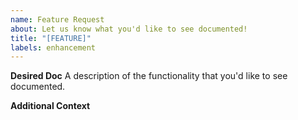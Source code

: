 ```yaml
---
name: Feature Request
about: Let us know what you'd like to see documented!
title: "[FEATURE]"
labels: enhancement
---
```


**Desired Doc**
A description of the functionality that you'd like to see documented.

**Additional Context**

